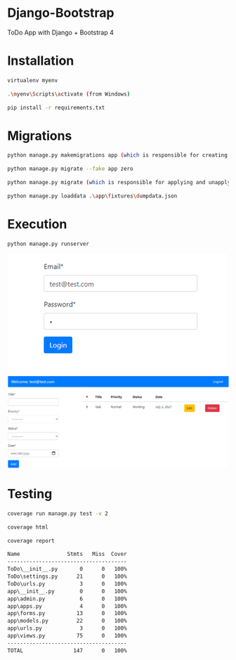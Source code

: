 # Django-Bootstrap

ToDo App with Django + Bootstrap 4

# Installation
```bash
virtualenv myenv
```
```bash
.\myenv\Scripts\activate (from Windows)
```
```bash
pip install -r requirements.txt
```
# Migrations
```bash
python manage.py makemigrations app (which is responsible for creating new migrations based on the changes you have made to your models)
```
```bash
python manage.py migrate --fake app zero
```
```bash
python manage.py migrate (which is responsible for applying and unapplying migrations)
```
```bash
python manage.py loaddata .\app\fixtures\dumpdata.json
```
# Execution
```bash
python manage.py runserver
```

![Screenshot](login.png)

![Screenshot](tasks.png)


# Testing
```bash
coverage run manage.py test -v 2
```
```bash
coverage html 
```
```bash
coverage report
```
```bash
Name               Stmts   Miss  Cover
--------------------------------------
ToDo\__init__.py       0      0   100%
ToDo\settings.py      21      0   100%
ToDo\urls.py           3      0   100%
app\__init__.py        0      0   100%
app\admin.py           6      0   100%
app\apps.py            4      0   100%
app\forms.py          13      0   100%
app\models.py         22      0   100%
app\urls.py            3      0   100%
app\views.py          75      0   100%
--------------------------------------
TOTAL                147      0   100%
```